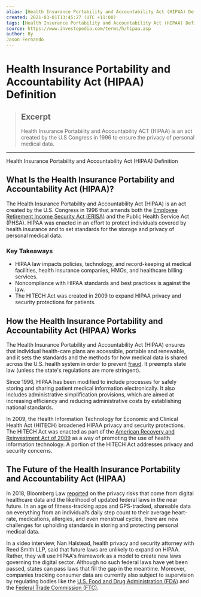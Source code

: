 ```yaml
---
alias: [Health Insurance Portability and Accountability Act (HIPAA) Definition]
created: 2021-03-01T13:45:27 (UTC +11:00)
tags: [Health Insurance Portability and Accountability Act (HIPAA) Definition, Health Insurance Portability and Accountability Act (HIPAA) Definition]
source: https://www.investopedia.com/terms/h/hipaa.asp
author: By
Jason Fernando
---
```


# Health Insurance Portability and Accountability Act (HIPAA) Definition

> ## Excerpt
> Health Insurance Portabiilty and Accountability ACT (HIPAA) is an act created by the U.S Congress in 1996 to ensure the privacy of personal medical data.

---

Health Insurance Portability and Accountability Act (HIPAA) Definition
## What Is the Health Insurance Portability and Accountability Act (HIPAA)?

The Health Insurance Portability and Accountability Act (HIPAA) is an act created by the U.S. Congress in 1996 that amends both the [Employee Retirement Income Security Act (ERISA)](https://www.investopedia.com/terms/e/erisa.asp) and the Public Health Service Act (PHSA). HIPAA was enacted in an effort to protect individuals covered by health insurance and to set standards for the storage and privacy of personal medical data.

### Key Takeaways

-   HIPAA law impacts policies, technology, and record-keeping at medical facilities, health insurance companies, HMOs, and healthcare billing services. 
-   Noncompliance with HIPAA standards and best practices is against the law.
-   The HITECH Act was created in 2009 to expand HIPAA privacy and security protections for patients.

## How the Health Insurance Portability and Accountability Act (HIPAA) Works

The Health Insurance Portability and Accountability Act (HIPAA) ensures that individual health-care plans are accessible, portable and renewable, and it sets the standards and the methods for how medical data is shared across the U.S. health system in order to prevent [fraud](https://www.investopedia.com/terms/f/fraud.asp). It preempts state law (unless the state's regulations are more stringent).

Since 1996, HIPAA has been modified to include processes for safely storing and sharing patient medical information electronically. It also includes administrative simplification provisions, which are aimed at increasing efficiency and reducing administrative costs by establishing national standards.

In 2009, the Health Information Technology for Economic and Clinical Health Act (HITECH) broadened HIPAA privacy and security protections. The HITECH Act was enacted as part of the [American Recovery and Reinvestment Act of 2009](https://www.investopedia.com/terms/a/american-recovery-and-reinvestment-act.asp) as a way of promoting the use of health information technology. A portion of the HITECH Act addresses privacy and security concerns.

## The Future of the Health Insurance Portability and Accountability Act (HIPAA)

In 2018, Bloomberg Law [reported](https://news.bloomberglaw.com/health-law-and-business/video-your-fitbit-steps-may-not-be-protected-by-federal-law) on the privacy risks that come from digital healthcare data and the likelihood of updated federal laws in the near future. In an age of fitness-tracking apps and GPS-tracked, shareable data on everything from an individual’s daily step count to their average heart-rate, medications, allergies, and even menstrual cycles, there are new challenges for upholding standards in storing and protecting personal medical data.

In a video interview, Nan Halstead, health privacy and security attorney with Reed Smith LLP, said that future laws are unlikely to expand on HIPAA. Rather, they will use HIPAA's framework as a model to create new laws governing the digital sector. Although no such federal laws have yet been passed, states can pass laws that fill the gap in the meantime. Moreover, companies tracking consumer data are currently also subject to supervision by regulating bodies like the [U.S. Food and Drug Administration (FDA)](https://www.investopedia.com/terms/f/fda.asp) and the [Federal Trade Commission (FTC)](https://www.investopedia.com/terms/f/ftc.asp).
